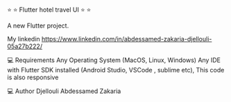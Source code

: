 ⭐️ ⭐️ Flutter hotel travel UI ⭐️ ⭐️

A new Flutter project.


My linkedin https://www.linkedin.com/in/abdessamed-zakaria-djellouli-05a27b222/

💻 Requirements Any Operating System (MacOS, Linux, Windows) Any IDE with Flutter SDK installed (Android Studio, VSCode , sublime etc), This code is also responsive

💻 Author Djellouli Abdessamed Zakaria
